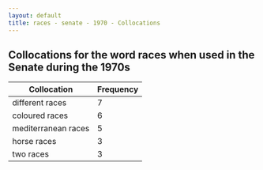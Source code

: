 ```yaml
---
layout: default
title: races - senate - 1970 - Collocations
---
```

## Collocations for the word **races** when used in the Senate during the 1970s

| Collocation | Frequency |
|--------------|----------------|
|different races|7|
|coloured races|6|
|mediterranean races|5|
|horse races|3|
|two races|3|
